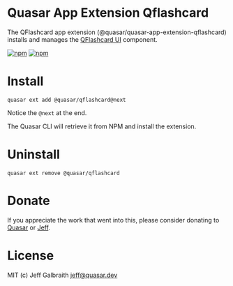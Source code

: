 # Quasar App Extension Qflashcard

The QFlashcard app extension (@quasar/quasar-app-extension-qflashcard) installs and manages the [QFlashcard UI](https://github.com/quasarframework/quasar-ui-qflashcard/tree/dev/ui) component.

[![npm](https://img.shields.io/npm/v/@quasar/quasar-app-extension-qflashcard?label=@quasar/quasar-app-extension-qflashcard)](https://www.npmjs.com/package/@quasar/quasar-app-extension-qflashcard)
[![npm](https://img.shields.io/npm/dt/@quasar/quasar-app-extension-qflashcard.svg)](https://www.npmjs.com/package/@quasar/quasar-app-extension-qflashcard)

# Install

```
quasar ext add @quasar/qflashcard@next
```

Notice the `@next` at the end.

The Quasar CLI will retrieve it from NPM and install the extension.

# Uninstall

```
quasar ext remove @quasar/qflashcard
```

# Donate
If you appreciate the work that went into this, please consider donating to [Quasar](https://donate.quasar.dev) or [Jeff](https://github.com/sponsors/hawkeye64).

# License
MIT (c) Jeff Galbraith <jeff@quasar.dev>
